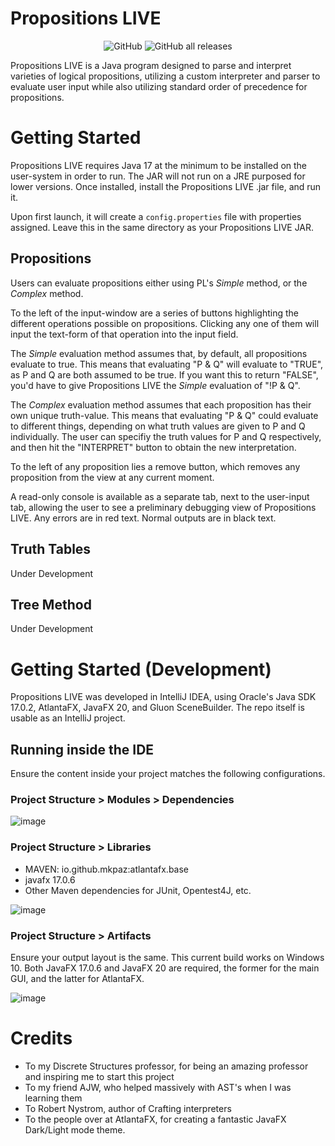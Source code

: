 # Propositions LIVE

<p align="center">
  <img alt="GitHub" src="https://img.shields.io/github/license/alexanderjalexander/propositionslive?style=flat-square">
  <img alt="GitHub all releases" src="https://img.shields.io/github/downloads/alexanderjalexander/propositionslive/total?style=flat-square">
</p>

Propositions LIVE is a Java program designed to parse and interpret varieties of logical propositions, utilizing a custom interpreter and parser to evaluate user input while also utilizing standard order of precedence for propositions.

# Getting Started
Propositions LIVE requires Java 17 at the minimum to be installed on the user-system in order to run. The JAR will not run on a JRE purposed for lower versions. Once installed, install the Propositions LIVE .jar file, and run it. 

Upon first launch, it will create a `config.properties` file with properties assigned. Leave this in the same directory as your Propositions LIVE JAR.

## Propositions
Users can evaluate propositions either using PL's *Simple* method, or the *Complex* method. 

To the left of the input-window are a series of buttons highlighting the different operations possible on propositions. Clicking any one of them will input the text-form of that operation into the input field. 

The *Simple* evaluation method assumes that, by default, all propositions evaluate to true. This means that evaluating "P & Q" will evaluate to "TRUE", as P and Q are both assumed to be true. If you want this to return "FALSE", you'd have to give Propositions LIVE the *Simple* evaluation of "!P & Q".

The *Complex* evaluation method assumes that each proposition has their own unique truth-value. This means that evaluating "P & Q" could evaluate to different things, depending on what truth values are given to P and Q individually. The user can specifiy the truth values for P and Q respectively, and then hit the "INTERPRET" button to obtain the new interpretation.

To the left of any proposition lies a remove button, which removes any proposition from the view at any current moment. 

A read-only console is available as a separate tab, next to the user-input tab, allowing the user to see a preliminary debugging view of Propositions LIVE. Any errors are in red text. Normal outputs are in black text.

## Truth Tables
Under Development

## Tree Method
Under Development

# Getting Started (Development)
Propositions LIVE was developed in IntelliJ IDEA, using Oracle's Java SDK 17.0.2, AtlantaFX, JavaFX 20, and Gluon SceneBuilder. The repo itself is usable as an IntelliJ project.

## Running inside the IDE
Ensure the content inside your project matches the following configurations.

### Project Structure > Modules > Dependencies
![image](https://github.com/alexanderjalexander/propositionslive/assets/129627021/696d0470-dd06-49b3-89bf-b5dd51f4665d)

### Project Structure > Libraries
- MAVEN: io.github.mkpaz:atlantafx.base
- javafx 17.0.6
- Other Maven dependencies for JUnit, Opentest4J, etc.

![image](https://github.com/alexanderjalexander/propositionslive/assets/129627021/765034e9-db78-4f3b-ae6b-6ca8353aaf53)

### Project Structure > Artifacts
Ensure your output layout is the same. This current build works on Windows 10. Both JavaFX 17.0.6 and JavaFX 20 are required, the former for the main GUI, and the latter for AtlantaFX.

![image](https://github.com/alexanderjalexander/propositionslive/assets/129627021/0abecc1a-e028-49a6-b79f-5d5cb7336eb1)


# Credits
- To my Discrete Structures professor, for being an amazing professor and inspiring me to start this project
- To my friend AJW, who helped massively with AST's when I was learning them
- To Robert Nystrom, author of Crafting interpreters
- To the people over at AtlantaFX, for creating a fantastic JavaFX Dark/Light mode theme.

